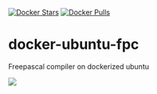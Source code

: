 [![Docker Stars](https://img.shields.io/docker/stars/lguzzon/docker-ubuntu-fpc.svg?style=flat-square)](https://hub.docker.com/r/lguzzon/docker-ubuntu-fpc/)
[![Docker Pulls](https://img.shields.io/docker/pulls/lguzzon/docker-ubuntu-fpc.svg?style=flat-square)](https://hub.docker.com/r/lguzzon/docker-ubuntu-fpc/)


# docker-ubuntu-fpc
Freepascal compiler on dockerized ubuntu

[![](https://images.microbadger.com/badges/image/lguzzon/docker-ubuntu-fpc.svg)](http://microbadger.com/images/lguzzon/docker-ubuntu-fpc "Get your own image badge on microbadger.com")
